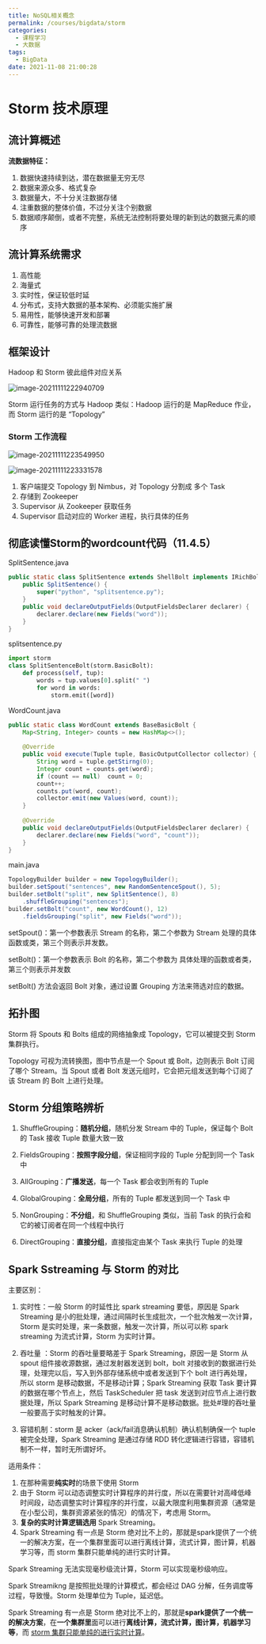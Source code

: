```yaml
---
title: NoSQL相关概念
permalink: /courses/bigdata/storm
categories: 
  - 课程学习
  - 大数据
tags: 
  - BigData
date: 2021-11-08 21:00:28
---
```


# Storm 技术原理

## 流计算概述

**流数据特征：**

1. 数据快速持续到达，潜在数据量无穷无尽
2. 数据来源众多、格式复杂
3. 数据量大，不十分关注数据存储
4. 注重数据的整体价值，不过分关注个别数据
5. 数据顺序颠倒，或者不完整，系统无法控制将要处理的新到达的数据元素的顺序

## 流计算系统需求

1. 高性能
2. 海量式
3. 实时性，保证较低时延
4. 分布式，支持大数据的基本架构、必须能实施扩展
5. 易用性，能够快速开发和部署
6. 可靠性，能够可靠的处理流数据

## 框架设计

Hadoop 和 Storm 彼此组件对应关系

![image-20211111222940709](./src/08.Storm技术原理/image-20211111222940709.png)

Storm 运行任务的方式与 Hadoop 类似：Hadoop 运行的是 MapReduce 作业，而 Storm 运行的是 “Topology”

### Storm 工作流程

![image-20211111223549950](./src/08.Storm技术原理/image-20211111223549950.png)

![image-20211111223331578](./src/08.Storm技术原理/image-20211111223331578.png)

1. 客户端提交 Topology 到 Nimbus，对 Topology 分割成 多个 Task
2. 存储到 Zookeeper
3. Supervisor 从 Zookeeper 获取任务
4. Supervisor 启动对应的 Worker 进程，执行具体的任务

## 彻底读懂Storm的wordcount代码（11.4.5）

SplitSentence.java

```java
public static class SplitSentence extends ShellBolt implements IRichBolt {
    public SplitSentence() {
        super("python", "splitsentence.py");
    }
    public void declareOutputFields(OutputFieldsDeclarer declarer) {
        declarer.declare(new Fields("word"));
    }
}
```

splitsentence.py

```python
import storm
class SplitSentenceBolt(storm.BasicBolt):
	def process(self, tup):
        words = tup.values[0].split(" ")
        for word in words:
            storm.emit([word])
```

WordCount.java

```java
public static class WordCount extends BaseBasicBolt {
    Map<String, Integer> counts = new HashMap<>();
    
    @Override
    public void execute(Tuple tuple, BasicOutputCollector collector) {
        String word = tuple.getStirng(0);
        Integer count = counts.get(word);
        if (count == null)	count = 0;
        count++;
        counts.put(word, count);
        collector.emit(new Values(word, count));
    }
    
    @Override
    public void declareOutputFields(OutputFieldsDeclarer declarer) {
        declarer.declare(new Fields("word", "count"));
    }
}
```

main.java

```java
TopologyBuilder builder = new TopologyBuilder();
builder.setSpout("sentences", new RandomSentenceSpout(), 5);
builder.setBolt("split", new SplitSentence(), 8)
    .shuffleGrouping("sentences");
builder.setBolt("count", new WordCount(), 12)
    .fieldsGrouping("split", new Fields("word"));
```



setSpout()：第一个参数表示 Stream 的名称，第二个参数为 Stream 处理的具体函数或类，第三个则表示并发数。

setBolt()：第一个参数表示 Bolt 的名称，第二个参数为 具体处理的函数或者类，第三个则表示并发数

setBolt() 方法会返回 Bolt 对象，通过设置 Grouping 方法来筛选对应的数据。

## 拓扑图

Storm 将 Spouts 和 Bolts 组成的网络抽象成 Topology，它可以被提交到 Storm 集群执行。

Topology 可视为流转换图，图中节点是一个 Spout 或 Bolt，边则表示 Bolt 订阅了哪个 Stream。当 Spout 或者 Bolt 发送元组时，它会把元组发送到每个订阅了该 Stream 的 Bolt 上进行处理。

## Storm 分组策略辨析

1. ShuffleGrouping：**随机分组**，随机分发 Stream 中的 Tuple，保证每个 Bolt 的 Task 接收 Tuple 数量大致一致

2. FieldsGrouping：**按照字段分组**，保证相同字段的 Tuple 分配到同一个 Task 中
3. AllGrouping：**广播发送**，每一个 Task 都会收到所有的 Tuple
4. GlobalGrouping：**全局分组**，所有的 Tuple 都发送到同一个 Task 中
5. NonGrouping：**不分组**，和 ShuffleGrouping 类似，当前 Task 的执行会和它的被订阅者在同一个线程中执行
6. DirectGrouping：**直接分组**，直接指定由某个 Task 来执行 Tuple 的处理



## Spark Sstreaming 与 Storm 的对比

主要区别：

1. 实时性：一般 Storm 的时延性比 spark streaming 要低，原因是 Spark Streaming 是小的批处理，通过间隔时长生成批次，一个批次触发一次计算，Storm 是实时处理，来一条数据，触发一次计算，所以可以称 spark streaming 为流式计算，Storm 为实时计算。

2. 吞吐量 ：Storm 的吞吐量要略差于 Spark Streaming，原因一是 Storm 从 spout 组件接收源数据，通过发射器发送到 bolt，bolt 对接收到的数据进行处理，处理完以后，写入到外部存储系统中或者发送到下个 bolt 进行再处理，所以 storm 是移动数据，不是移动计算；Spark Streaming 获取 Task 要计算的数据在哪个节点上，然后 TaskScheduler 把 task 发送到对应节点上进行数据处理，所以 Spark Streaming 是移动计算不是移动数据。批处#理的吞吐量一般要高于实时触发的计算。
3. 容错机制：storm 是 acker（ack/fail消息确认机制）确认机制确保一个 tuple 被完全处理，Spark Streaming 是通过存储 RDD 转化逻辑进行容错，容错机制不一样，暂时无所谓好坏。

适用条件：

1. 在那种需要**纯实时**的场景下使用 Storm
2. 由于 Storm 可以动态调整实时计算程序的并行度，所以在需要针对高峰低峰时间段，动态调整实时计算程序的并行度，以最大限度利用集群资源（通常是在小型公司，集群资源紧张的情况）的情况下，考虑用 Storm。
3. **复杂的实时计算逻辑选用** Spark Streaming。
4. Spark Streaming 有一点是 Storm 绝对比不上的，那就是spark提供了一个统一的解决方案，在一个集群里面可以进行离线计算，流式计算，图计算，机器学习等，而 storm 集群只能单纯的进行实时计算。



Spark Streaming 无法实现毫秒级流计算，Storm 可以实现毫秒级响应。

Spark Streamikng 是按照批处理的计算模式，都会经过 DAG 分解，任务调度等过程，导致慢。Storm 处理单位为 Tuple，延迟低。



Spark Streaming 有一点是 Storm 绝对比不上的，那就是**spark提供了一个统一的解决方案**，在**一个集群里**面可以进行**离线计算，流式计算，图计算，机器学习等**，而 <u>storm 集群只能单纯的进行实时计算</u>。
